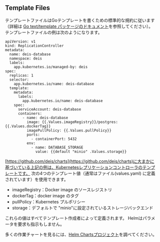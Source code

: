 ## Template Files

テンプレートファイルはGoテンプレートを書くための標準的な規約に従います（詳細は [Go text/template パッケージのドキュメント](https://golang.org/pkg/text/template/)を参照してください）。
テンプレートファイルの例は次のようになります。

```
apiVersion: v1
kind: ReplicationController
metadata:
  name: deis-database
  namespace: deis
  labels:
    app.kubernetes.io/managed-by: deis
spec:
  replicas: 1
  selector:
    app.kubernetes.io/name: deis-database
  template:
    metadata:
      labels:
        app.kubernetes.io/name: deis-database
    spec:
      serviceAccount: deis-database
      containers:
        - name: deis-database
          image: {{.Values.imageRegistry}}/postgres:{{.Values.dockerTag}}
          imagePullPolicy: {{.Values.pullPolicy}}
          ports:
            - containerPort: 5432
          env:
            - name: DATABASE_STORAGE
              value: {{default "minio" .Values.storage}}
```

[https://github.com/deis/charts](https://github.com/deis/charts)に大まかに基づいている上記の例は、Kubernetesレプリケーションコントローラのテンプレートです。
次の4つのテンプレート値（通常はファイル(values.yaml) に定義されています）を使用できます。

* imageRegistry：Docker image のソースレジストリ
* dockerTag：docker image のタグ
* pullPolicy：Kubernetes プルポリシー
* storage：デフォルトで "minio"に設定されているストレージバックエンド

これらの値はすべてテンプレート作成者によって定義されます。 Helmはパラメータを要求も指示もしません。

多くの作業チャートを見るには、[Helm Chartsプロジェクト](https://github.com/helm/charts)を調べてください。
